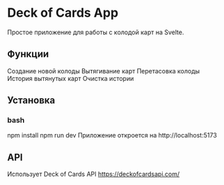 # Deck of Cards App 
Простое приложение для работы с колодой карт на Svelte. 
## Функции 
Создание новой колоды 
Вытягивание карт 
Перетасовка колоды 
История вытянутых карт 
Очистка истории 
## Установка 
### bash 
npm install 
npm run dev 
Приложение откроется на http://localhost:5173 
## API 
Использует Deck of Cards API https://deckofcardsapi.com/
